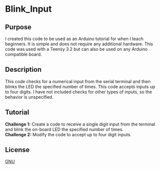 # Blink_Input

## Purpose
I created this code to be used as an Arduino tutorial for when I teach beginners. It is simple and does not require any additional hardware. This code was used with a Teensy 3.2 but can also be used on any Arduino compatible board.

## Description
This code checks for a numerical input from the serial terminal and then blinks the LED the specified number of times. This code accepts inputs up to four digits. I have not included checks for other types of inputs, so the behavior is unspecified.

## Tutorial
**Challenge 1:** Create a code to receive a single digit input from the terminal and blink the on-board LED the specified number of times.<br/>
**Challenge 2:** Modify the code to accept up to four digit inputs.

## License
[GNU](https://choosealicense.com/licenses/gpl-3.0/)
